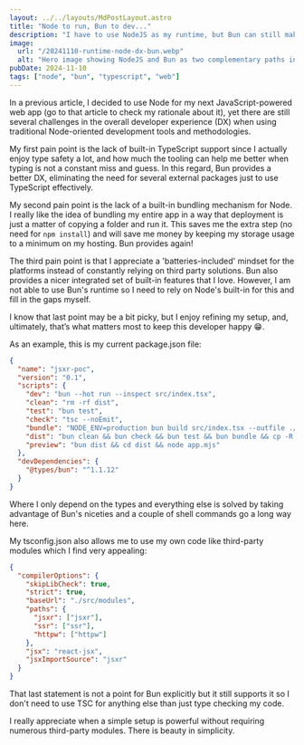 ```yaml
---
layout: ../../layouts/MdPostLayout.astro
title: "Node to run, Bun to dev..."
description: "I have to use NodeJS as my runtime, but Bun can still make my DX smoother..."
image:
  url: "/20241110-runtime-node-dx-bun.webp"
  alt: "Hero image showing NodeJS and Bun as two complementary paths in JavaScript development, with NodeJS labeled 'runtime only' and Bun illustrated as a complete development workflow including bundling, TypeScript support, and testing tools."
pubDate: 2024-11-10
tags: ["node", "bun", "typescript", "web"]
---
```


In a previous article, I decided to use Node for my next JavaScript-powered web app (go to that article to check my rationale about it), yet there are still several challenges in the overall developer experience (DX) when using traditional Node-oriented development tools and methodologies.

My first pain point is the lack of built-in TypeScript support since I actually enjoy type safety a lot, and how much the tooling can help me better when typing is not a constant miss and guess. In this regard, Bun provides a better DX, eliminating the need for several external packages just to use TypeScript effectively.

My second pain point is the lack of a built-in bundling mechanism for Node. I really like the idea of bundling my entire app in a way that deployment is just a matter of copying a folder and run it. This saves me the extra step (no need for `npm install`) and will save me money by keeping my storage usage to a minimum on my hosting. Bun provides again!

The third pain point is that I appreciate a 'batteries-included' mindset for the platforms instead of constantly relying on third party solutions. Bun also provides a nicer integrated set of built-in features that I love. However, I am not able to use Bun's runtime so I need to rely on Node's built-in for this and fill in the gaps myself.

I know that last point may be a bit picky, but I enjoy refining my setup, and, ultimately, that’s what matters most to keep this developer happy 😁.

As an example, this is my current package.json file:

```json
{
  "name": "jsxr-poc",
  "version": "0.1",
  "scripts": {
    "dev": "bun --hot run --inspect src/index.tsx",
    "clean": "rm -rf dist",
    "test": "bun test",
    "check": "tsc --noEmit",
    "bundle": "NODE_ENV=production bun build src/index.tsx --outfile ./dist/app.mjs --target node",
    "dist": "bun clean && bun check && bun test && bun bundle && cp -R src/static dist",
    "preview": "bun dist && cd dist && node app.mjs"
  },
  "devDependencies": {
    "@types/bun": "^1.1.12"
  }
}
```

Where I only depend on the types and everything else is solved by taking advantage of Bun's niceties and a couple of shell commands go a long way here.

My tsconfig.json also allows me to use my own code like third-party modules which I find very appealing:

```json
{
  "compilerOptions": {
    "skipLibCheck": true,
    "strict": true,
    "baseUrl": "./src/modules",
    "paths": {
      "jsxr": ["jsxr"],
      "ssr": ["ssr"],
      "httpw": ["httpw"]
    },
    "jsx": "react-jsx",
    "jsxImportSource": "jsxr"
  }
}
```

That last statement is not a point for Bun explicitly but it still supports it so I don't need to use TSC for anything else than just type checking my code.

I really appreciate when a simple setup is powerful without requiring numerous third-party modules. There is beauty in simplicity.

